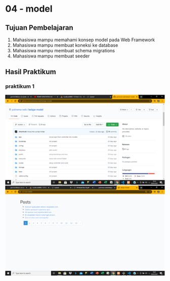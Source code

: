 # 04 - model

## Tujuan Pembelajaran

1. Mahasiswa mampu memahami konsep model pada Web Framework
2. Mahasiswa mampu membuat koneksi ke database
3. Mahasiswa mampu membuat schema migrations
4. Mahasiswa mampu membuat seeder

## Hasil Praktikum

### praktikum 1

![contoh gambar](img/src12.png)
![contoh gambar](img/src13.png)

